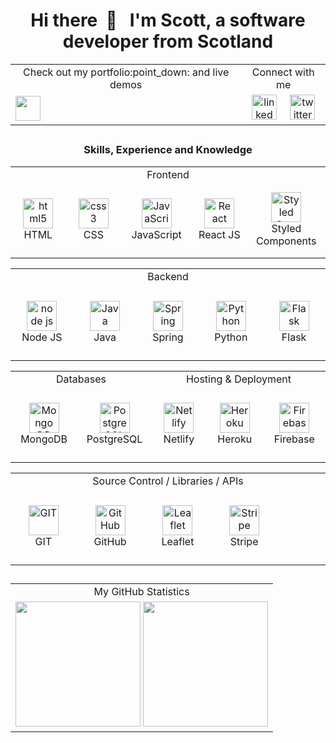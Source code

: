 <h1 align="center"> Hi there &nbsp;👋 &nbsp;  I'm Scott, a software developer from Scotland</h1>

<div align="center">
<table>
      <tr>
            <td align="center">
                  Check out my portfolio:point_down: and live demos
            </td>
            <td align="center">
                  Connect with me
            </td>
      </tr>
      <tr>
      <td>
            <a href="https://scottjohnston.dev/">
            <img src="https://img.shields.io/badge/scottjohnston.dev-portfolio-orange?style=for-the-badge&logo=appveyor" height="40">
            </a>
      </td>
      <td colspan="2" align="center">
            <a href="https://www.linkedin.com/in/scott-johnston-it/">
            <img alt="linked-in" src="https://img.shields.io/badge/linkedin-%230077B5.svg?&style=for-the-badge&logo=linkedin&logoColor=white" height="40" /></a>
            &nbsp;&nbsp;&nbsp;
            <a href="https://twitter.com/scottJ_Dev/">
            <img alt="twitter" src="https://img.shields.io/badge/twitter-%231DA1F2.svg?&style=for-the-badge&logo=twitter&logoColor=white" height="40" /></a>
      </td>
      </tr>
</table>
</div>
      
<div align="center">

##
      
<h3 align="center">Skills, Experience and Knowledge</h3>

<table>
      <tbody>
          <tr>
              <td colspan="5" align="center">Frontend</td>
          </tr>
          <tr>
              <td align="center" width="150" height="120">
                  <img src="https://upload.wikimedia.org/wikipedia/commons/8/82/Devicon-html5-plain.svg"
                      width="48" height="48" alt="html5" />
                  <br>HTML
              </td>
              <td align="center" width="150">
                  <img src="https://upload.wikimedia.org/wikipedia/commons/6/62/CSS3_logo.svg"
                      width="48" height="48" alt="css3" />
                  <br>CSS
              </td>
              <td align="center" width="150">
                  <img src="https://upload.wikimedia.org/wikipedia/commons/9/99/Unofficial_JavaScript_logo_2.svg"
                      width="48" height="48" alt="JavaScript" />
                  <br>JavaScript
              </td>
              <td align="center" width="150" >
                  <img src="https://brandlogos.net/wp-content/uploads/2020/09/react-logo.png"
                      width="48" height="48" alt="React" />
                  <br>React JS
              </td>
               <td align="center" width="150">
                  <img src="https://avatars.githubusercontent.com/u/20658825?s=200&v=4"
                      width="48" height="48" alt="Styled Components" />
                  <br>Styled Components
              </td>
          </tr>
      </tbody>
    </table>

  <table>
      <tbody>
          <tr>
              <td colspan="10" align="center" width="100%">Backend</td>
          </tr>
          <tr>
              <td align="center" width="150" height="120">
                  <img src="https://nodejs.org/static/images/logo-hexagon-card.png" width="48"
                      height="48" alt="node js" />
                  <br>Node JS
              </td>
              <td align="center" width="150">
                  <img src="https://seeklogo.com/images/J/java-logo-7F8B35BAB3-seeklogo.com.png"
                      width="48" height="48" alt="Java" />
                  <br>Java
              </td>
              <td align="center" width="150">
                  <img src="https://spring.io/images/projects/spring-edf462fec682b9d48cf628eaf9e19521.svg"
                      width="48" height="48" alt="Spring" />
                  <br>Spring
              </td>
              <td align="center" width="150">
                  <img src="https://upload.wikimedia.org/wikipedia/commons/c/c3/Python-logo-notext.svg"
                      width="48" height="48" alt="Python" />
                  <br>Python
              </td>
              <td align="center" width="150">
                  <img src="https://flask.palletsprojects.com/en/2.0.x/_static/flask-icon.png"
                      width="48" height="48" alt="Flask" />
                  <br>Flask
              </td>
            </td>
          </tr>
  </tbody>
  </table>
  <table>
      <tbody>
            <tr>
                  <td colspan="2" align="center">Databases</td>
                  <td colspan="3" align="center">Hosting & Deployment</td>
          </tr>
          <tr>
            <td align="center" width="150" height="120">
                <img src="https://upload.wikimedia.org/wikipedia/commons/thumb/f/f9/Antu_mongodb.svg/512px-Antu_mongodb.svg.png"
                    width="48" height="48" alt="Mongo DB" />
                <br>MongoDB
            </td>
            <td align="center" width="150">
                <img src="https://upload.wikimedia.org/wikipedia/commons/2/29/Postgresql_elephant.svg" width="48"
                    height="48" alt="PostgreSQL" />
                <br>PostgreSQL
            </td>
            <td align="center" width="150" height="120">
                <img src="https://www.netlify.com/img/press/logos/logomark.png" width="48" height="48"
                    alt="Netlify" />
                <br>Netlify
            </td>
            <td align="center" width="150">
                <img src="https://uploads.sitepoint.com/wp-content/uploads/2016/04/1461122387heroku-logo.jpg"
                    width="48" height="48" alt="Heroku" />
                <br>Heroku
            </td>
            <td align="center" width="150">
                <img src="https://4.bp.blogspot.com/-rtNRVM3aIvI/XJX_U07Z-II/AAAAAAAAJXY/YpdOo490FTgdKOxM4qDG-2-EzcNFAWkKACK4BGAYYCw/s1600/logo%2Bfirebase%2Bicon.png"
                    width="48" height="48" alt="Firebase" />
                <br>Firebase
            </td>
         </tr>
      </tbody>
    </table>
  <table>
    <tbody>
      <tr>
            <td colspan="5" align="center">Source Control / Libraries / APIs</td>
        </tr>
        <tr>
            <td align="center" width="150" height="120">
                <img src="https://upload.wikimedia.org/wikipedia/commons/thumb/3/3f/Git_icon.svg/1200px-Git_icon.svg.png"
                    width="48" height="48" alt="GIT" />
                <br>GIT
            </td>
            <td align="center" width="150">
                <img src="https://upload.wikimedia.org/wikipedia/commons/9/91/Octicons-mark-github.svg" width="48"
                    height="48" alt="GitHub" />
                <br>GitHub
            </td>
            <td align="center" width="150">
                <img src="https://symbols-electrical.getvecta.com/stencil_87/13_leaflet-icon.1fe2a33223.svg"
                    width="48" height="48" alt="Leaflet" />
                <br>Leaflet
            </td>
            <td align="center" width="150">
                <img src="https://upload.wikimedia.org/wikipedia/commons/b/ba/Stripe_Logo%2C_revised_2016.svg"
                    width="48" height="48" alt="Stripe" />
                <br>Stripe
            </td>
            <td align="center" width="150">
            </td>
    </tbody>
  </table>
  </div>
  
  ##

<table>
      <tr>
            <td colspan="5" align="center">My GitHub Statistics</td>
      </tr>
      <tr>
            <td>
                  <img src="https://github-readme-stats.vercel.app/api?username=sj47&show_icons=true&theme=react&count_private=true&include_all_commits=true" valign="top" height="200">
                  <img src="https://github-readme-stats.vercel.app/api/top-langs/?username=sj47&theme=blue-green&layout=compact" height="200">
            </td>
      </tr>
</table>
